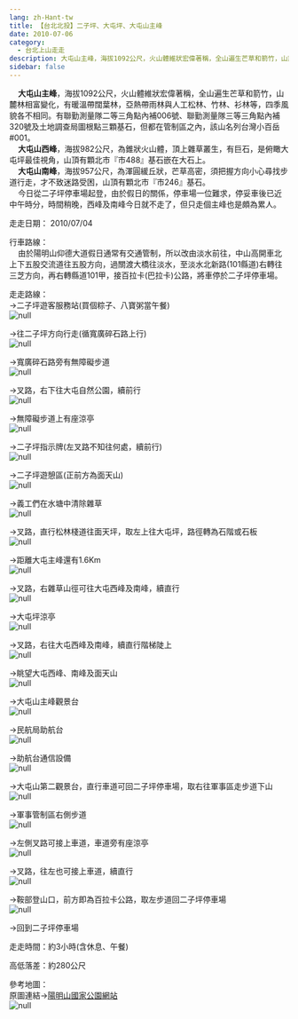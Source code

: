 ```yaml
---
lang: zh-Hant-tw
title: 【台北北投】二子坪、大屯坪、大屯山主峰
date: 2010-07-06
category: 
  - 台北上山走走
description: 大屯山主峰，海拔1092公尺，火山體維狀宏偉著稱，全山遍生芒草和箭竹，山麓林相富變化，有暖溫帶闊葉林，亞熱帶雨林與人工松林、竹林、衫林等，四季風貌各不相同。有聯勤測量隊二等三角點內補006號、聯勤測量隊三等三角點內補320號及土地調查局圖根點三顆基石，但都在管制區之內，該山名列台灣小百岳#001。 大屯山西峰，海拔982公尺，為錐狀火山體，頂上雜草叢生，有巨石，是俯瞰大屯坪最佳視角，山頂有顆北市『市488』基石嵌在大石上。 大屯山南峰，海拔957公尺，為渾圓緩丘狀，芒草高密，須把握方向小心尋找步道行走，才不致迷路受困，山頂有顆北市『市246』基石。 今日從二子坪停車場起登，由於假日的關係，停車場一位難求，停妥車後已近中午時分，時間稍晚，西峰及南峰今日就不走了，但只走個主峰也是頗為累人。
sidebar: false
---
```


    **大屯山主峰**，海拔1092公尺，火山體維狀宏偉著稱，全山遍生芒草和箭竹，山麓林相富變化，有暖溫帶闊葉林，亞熱帶雨林與人工松林、竹林、衫林等，四季風貌各不相同。有聯勤測量隊二等三角點內補006號、聯勤測量隊三等三角點內補320號及土地調查局圖根點三顆基石，但都在管制區之內，該山名列台灣小百岳#001。  
    **大屯山西峰**，海拔982公尺，為錐狀火山體，頂上雜草叢生，有巨石，是俯瞰大屯坪最佳視角，山頂有顆北市『市488』基石嵌在大石上。  
    **大屯山南峰**，海拔957公尺，為渾圓緩丘狀，芒草高密，須把握方向小心尋找步道行走，才不致迷路受困，山頂有顆北市『市246』基石。  
    今日從二子坪停車場起登，由於假日的關係，停車場一位難求，停妥車後已近中午時分，時間稍晚，西峰及南峰今日就不走了，但只走個主峰也是頗為累人。

走走日期： 2010/07/04

行車路線：  
    由於陽明山仰德大道假日通常有交通管制，所以改由淡水前往，中山高開車北上下五股交流道往五股方向，過關渡大橋往淡水，至淡水北新路(101縣道)右轉往三芝方向，再右轉縣道101甲，接百拉卡(巴拉卡)公路，將車停於二子坪停車場。

走走路線：  
→二子坪遊客服務站(買個粽子、八寶粥當午餐)  
![null](image/158184864_l.jpg)

→往二子坪方向行走(循寬廣碎石路上行)  
![null](image/158184866_l.jpg)

→寬廣碎石路旁有無障礙步道  
![null](image/158184868_l.jpg)

→叉路，右下往大屯自然公園，續前行  
![null](image/158184875_l.jpg)

→無障礙步道上有座涼亭  
![null](image/158184878_l.jpg)

→二子坪指示牌(左叉路不知往何處，續前行)  
![null](image/158184881_l.jpg)

→二子坪遊憩區(正前方為面天山)  
![null](image/158184884_l.jpg)

→義工們在水塘中清除雜草  
![null](image/158184886_l.jpg)

→叉路，直行松林棧道往面天坪，取左上往大屯坪，路徑轉為石階或石板  
![null](image/158184891_l.jpg)

→距離大屯主峰還有1.6Km  
![null](image/158184893_l.jpg)

→叉路，右雜草山徑可往大屯西峰及南峰，續直行  
![null](image/158184895_l.jpg)

→大屯坪涼亭  
![null](image/158184898_l.jpg)

→叉路，右往大屯西峰及南峰，續直行階梯陡上  
![null](image/158184899_l.jpg)

→眺望大屯西峰、南峰及面天山  
![null](image/158184903_l.jpg)

→大屯山主峰觀景台  
![null](image/158184907_l.jpg)

→民航局助航台  
![null](image/158184908_l.jpg)

→助航台通信設備  
![null](image/158184911_l.jpg)

→大屯山第二觀景台，直行車道可回二子坪停車場，取右往軍事區走步道下山  
![null](image/158184913_l.jpg)

→軍事管制區右側步道  
![null](image/158184915_l.jpg)

→左側叉路可接上車道，車道旁有座涼亭  
![null](image/158184918_l.jpg)

→叉路，往左也可接上車道，續直行  
![null](image/158184921_l.jpg)

→鞍部登山口，前方即為百拉卡公路，取左步道回二子坪停車場  
![null](image/158184923_l.jpg)

→回到二子坪停車場

走走時間：約3小時(含休息、午餐)

高低落差：約280公尺

參考地圖：  
原圖連結→[陽明山國家公園網站](http://www.ymsnp.gov.tw/web/travel2c_10.aspx)  
![null](image/158184928_l.jpg)